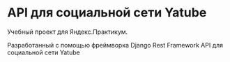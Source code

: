 # API для социальной сети Yatube

Учебный проект для Яндекс.Практикум.

Разработанный с помощью фреймворка Django Rest Framework API для социальной сети Yatube

